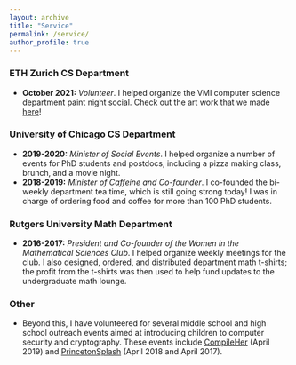 ```yaml
---
layout: archive
title: "Service"
permalink: /service/
author_profile: true
---
```


### ETH Zurich CS Department
* **October 2021:** *Volunteer*. I helped organize the VMI computer science department paint night social. Check out the art work that we made [here](https://ffalzon.github.io/service/paintnight/)!

### University of Chicago CS Department
* **2019-2020:** *Minister of Social Events*. I helped organize a number of events for PhD students and postdocs, including a pizza making class, brunch, and a movie night.
* **2018-2019:** *Minister of Caffeine and Co-founder*. I co-founded the bi-weekly department tea time, which is still going strong today! I was in charge of ordering food and coffee for more than 100 PhD students.

### Rutgers University Math Department
* **2016-2017:** *President and Co-founder of the Women in the Mathematical Sciences Club*. I helped organize weekly meetings for the club. I also designed, ordered, and distributed department math t-shirts; the profit from the t-shirts was then used to help fund updates to the undergraduate math lounge.

### Other
* Beyond this, I have volunteered for several middle school and high school outreach events aimed at introducing children to computer security and cryptography. These events include [CompileHer](http://compileher.com/) (April 2019) and [PrincetonSplash](https://princeton.learningu.org/) (April 2018 and April 2017).
